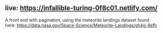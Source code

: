 ## live: https://infallible-turing-0f8c01.netlify.com/

A front end with pagination, using the meteorite landings dataset found here: https://data.nasa.gov/Space-Science/Meteorite-Landings/gh4g-9sfh
